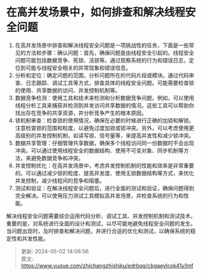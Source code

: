 # 在高并发场景中，如何排查和解决线程安全问题

1. 在高并发场景中排查和解决线程安全问题是一项挑战性的任务，下面是一些常见的方法和步骤：确认问题：首先，确保问题是由线程安全引起的。线程安全问题可能包括数据竞争、死锁、活锁等。通过观察系统的行为和错误日志，定位到可能与线程安全相关的异常现象和错误信息。
2. 分析和定位：确定问题的范围，分析问题所在的代码片段或模块。通过代码审查、日志跟踪、调试工具等方式，排查具体的线程安全问题。可能需要检查锁的使用、共享数据的访问、并发控制机制等。
3. 数据竞争检测：使用工具和技术来检测和分析数据竞争问题。例如，可以使用线程分析工具来捕获并检测到并发访问共享数据的情况。这些工具可以帮助你找出存在竞争的共享资源，并分析竞争产生的根本原因。
4. 锁机制审查：检查锁的使用情况，确保在必要的时候进行正确的加锁和解锁。注意检查锁的范围和粒度，以避免过度加锁或锁冲突。另外，可以考虑使用更高级别的并发控制机制，如读写锁、信号量等，来提高并发性和减少锁冲突。
5. 数据共享管理：仔细管理共享数据，确保多个线程访问同一份数据时不会出现冲突。可以通过使用线程安全的数据结构、使用不可变对象、同步机制等方法，来避免数据竞争和冲突。
6. 并发控制优化：在高并发场景中，考虑并发控制机制的性能和效率是非常重要的。可以通过减少锁的粒度、提高并发度、使用无锁数据结构等方式，来优化并发控制，减少线程间的竞争和阻塞。
7. 测试和验证：在解决线程安全问题后，进行全面的测试和验证，确保问题得到完全解决。可以使用压力测试工具模拟高并发场景，并检查系统的行为和性能。

解决线程安全问题需要综合运用代码分析、调试工具、并发控制机制和测试技术。重要的是，对系统进行全面的设计和测试，以尽可能地避免线程安全问题的发生。当问题出现时，及时排查和解决问题，并进行合适的优化和测试，以确保系统的稳定性和并发性能。



> 更新: 2024-05-02 14:06:56  
> 原文: <https://www.yuque.com/zhichangzhishiku/edrbqg/cbgaeylcok41u1mf>